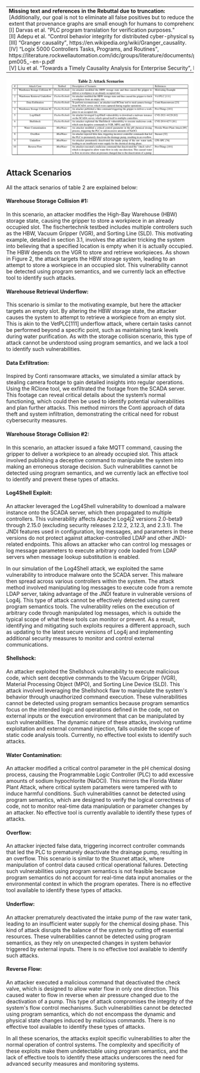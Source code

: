 
<table>
  <tr>
    <td>
        <strong>Missing text and references in the Rebuttal due to truncation:</strong>
        </br>
        [Additionally, our goal is not to eliminate all false positives but to reduce them to the] extent that provenance graphs are small enough for humans to comprehend.
        </br>
        [I] Darvas et al. "PLC program translation for verification purposes."
        </br>
        [II] Adepu et al. “Control behavior integrity for distributed cyber-physical systems.”
        </br>
        [III] “Granger causality”, https://en.wikipedia.org/wiki/Granger_causality.
        </br>
        [IV] “Logix 5000 Controllers Tasks, Programs, and Routines”, https://literature.rockwellautomation.com/idc/groups/literature/documents/pm/1756-pm005_-en-p.pdf
        </br>
        [V] Liu et al. “Towards a Timely Causality Analysis for Enterprise Security”, NDSS’18
    </td>
  </tr>
</table>


![table-2-attack-senarios](../pics/table2.png)

## Attack Scenarios
All the attack senarios of table 2 are explained below:

#### Warehouse Storage Collision #1:
In this scenario, an attacker modifies the High-Bay Warehouse (HBW) storage state, causing the gripper to store a workpiece in an already occupied slot. The fischertechnik testbed includes multiple controllers such as the HBW, Vacuum Gripper (VGR), and Sorting Line (SLD). This motivating example, detailed in section 3.1, involves the attacker tricking the system into believing that a specified location is empty when it is actually occupied. The HBW depends on the VGR to store and retrieve workpieces. As shown in Figure 2, the attack targets the HBW storage system, leading to an attempt to store a workpiece in an occupied slot. This vulnerability cannot be detected using program semantics, and we currently lack an effective tool to identify such attacks.

#### Warehouse Retrieval Underflow:
This scenario is similar to the motivating example, but here the attacker targets an empty slot. By altering the HBW storage state, the attacker causes the system to attempt to retrieve a workpiece from an empty slot. This is akin to the VetPLC[111] underflow attack, where certain tasks cannot be performed beyond a specific point, such as maintaining tank levels during water purification. As with the storage collision scenario, this type of attack cannot be understood using program semantics, and we lack a tool to identify such vulnerabilities.

#### Data Exfiltration:
Inspired by Conti ransomware attacks, we simulated a similar attack by stealing camera footage to gain detailed insights into regular operations. Using the RClone tool, we exfiltrated the footage from the SCADA server. This footage can reveal critical details about the system’s normal functioning, which could then be used to identify potential vulnerabilities and plan further attacks. This method mirrors the Conti approach of data theft and system infiltration, demonstrating the critical need for robust cybersecurity measures.

#### Warehouse Storage Collision #2:
In this scenario, an attacker issued a fake MQTT command, causing the gripper to deliver a workpiece to an already occupied slot. This attack involved publishing a deceptive command to manipulate the system into making an erroneous storage decision. Such vulnerabilities cannot be detected using program semantics, and we currently lack an effective tool to identify and prevent these types of attacks.

#### Log4Shell Exploit:
An attacker leveraged the Log4Shell vulnerability to download a malware instance onto the SCADA server, which then propagated to multiple controllers. This vulnerability affects Apache Log4j2 versions 2.0-beta9 through 2.15.0 (excluding security releases 2.12.2, 2.12.3, and 2.3.1). The JNDI features used in configuration, log messages, and parameters in these versions do not protect against attacker-controlled LDAP and other JNDI-related endpoints. This allows an attacker who can control log messages or log message parameters to execute arbitrary code loaded from LDAP servers when message lookup substitution is enabled.

In our simulation of the Log4Shell attack, we exploited the same vulnerability to introduce malware onto the SCADA server. This malware then spread across various controllers within the system. The attack method involved manipulating log messages to execute code from a remote LDAP server, taking advantage of the JNDI feature in vulnerable versions of Log4j. This type of attack cannot be effectively detected using current program semantics tools. The vulnerability relies on the execution of arbitrary code through manipulated log messages, which is outside the typical scope of what these tools can monitor or prevent. As a result, identifying and mitigating such exploits requires a different approach, such as updating to the latest secure versions of Log4j and implementing additional security measures to monitor and control external communications.

#### Shellshock:
An attacker exploited the Shellshock vulnerability to execute malicious code, which sent deceptive commands to the Vacuum Gripper (VGR), Material Processing Object (MPO), and Sorting Line Device (SLD). This attack involved leveraging the Shellshock flaw to manipulate the system's behavior through unauthorized command execution. These vulnerabilities cannot be detected using program semantics because program semantics focus on the intended logic and operations defined in the code, not on external inputs or the execution environment that can be manipulated by such vulnerabilities. The dynamic nature of these attacks, involving runtime exploitation and external command injection, falls outside the scope of static code analysis tools. Currently, no effective tool exists to identify such attacks.

#### Water Contamination:
An attacker modified a critical control parameter in the pH chemical dosing process, causing the Programmable Logic Controller (PLC) to add excessive amounts of sodium hypochlorite (NaOCl). This mirrors the Florida Water Plant Attack, where critical system parameters were tampered with to induce harmful conditions. Such vulnerabilities cannot be detected using program semantics, which are designed to verify the logical correctness of code, not to monitor real-time data manipulation or parameter changes by an attacker. No effective tool is currently available to identify these types of attacks.

#### Overflow:
An attacker injected false data, triggering incorrect controller commands that led the PLC to prematurely deactivate the drainage pump, resulting in an overflow. This scenario is similar to the Stuxnet attack, where manipulation of control data caused critical operational failures. Detecting such vulnerabilities using program semantics is not feasible because program semantics do not account for real-time data input anomalies or the environmental context in which the program operates. There is no effective tool available to identify these types of attacks.

#### Underflow:
An attacker prematurely deactivated the intake pump of the raw water tank, leading to an insufficient water supply for the chemical dosing phase. This kind of attack disrupts the balance of the system by cutting off essential resources. These vulnerabilities cannot be detected using program semantics, as they rely on unexpected changes in system behavior triggered by external inputs. There is no effective tool available to identify such attacks.

#### Reverse Flow:
An attacker executed a malicious command that deactivated the check valve, which is designed to allow water flow in only one direction. This caused water to flow in reverse when air pressure changed due to the deactivation of a pump. This type of attack compromises the integrity of the system's flow control mechanisms. Such vulnerabilities cannot be detected using program semantics, which do not encompass the dynamic and physical state changes induced by malicious commands. There is no effective tool available to identify these types of attacks.


In all these scenarios, the attacks exploit specific vulnerabilities to alter the normal operation of control systems. The complexity and specificity of these exploits make them undetectable using program semantics, and the lack of effective tools to identify these attacks underscores the need for advanced security measures and monitoring systems.
